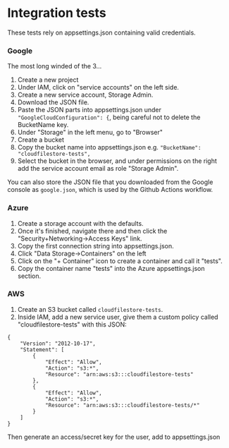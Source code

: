 ﻿# Integration tests

These tests rely on appsettings.json containing valid credentials.

### Google

The most long winded of the 3...

1. Create a new project
1. Under IAM, click on "service accounts" on the left side.
1. Create a new service account, Storage Admin.
1. Download the JSON file.
1. Paste the JSON parts into appsettings.json under `"GoogleCloudConfiguration": {`, being careful not to delete the BucketName key.
1. Under "Storage" in the left menu, go to "Browser"
1. Create a bucket
1. Copy the bucket name into appsettings.json e.g. `"BucketName": "cloudfilestore-tests",`
1. Select the bucket in the browser, and under permissions on the right add the service account email as role "Storage Admin".

You can also store the JSON file that you downloaded from the Google console as `google.json`, which is used by the Github Actions workflow.

### Azure

1. Create a storage account with the defaults.
1. Once it's finished, navigate there and then click the "Security+Networking->Access Keys" link.
1. Copy the first connection string into appsettings.json.
1. Click "Data Storage->Containers" on the left
1. Click on the "+ Container" icon to create a container and call it "tests".
1. Copy the container name "tests" into the Azure appsettings.json section.

### AWS

1. Create an S3 bucket called `cloudfilestore-tests`.
1. Inside IAM, add a new service user, give them a custom policy called "cloudfilestore-tests" with this JSON:

```
{
    "Version": "2012-10-17",
    "Statement": [
        {
            "Effect": "Allow",
            "Action": "s3:*",
            "Resource": "arn:aws:s3:::cloudfilestore-tests"
        },
        {
            "Effect": "Allow",
            "Action": "s3:*",
            "Resource": "arn:aws:s3:::cloudfilestore-tests/*"
        }
    ]
}
```

Then generate an access/secret key for the user, add to appsettings.json
